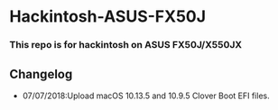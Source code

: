 # Hackintosh-ASUS-FX50J
### This repo is for hackintosh on ASUS FX50J/X550JX
## Changelog
* 07/07/2018:Upload macOS 10.13.5 and 10.9.5 Clover Boot EFI files.
